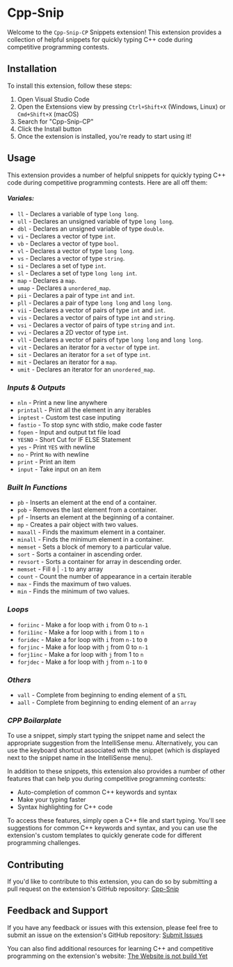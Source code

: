 # **Cpp-Snip**

Welcome to the `Cpp-Snip-CP` Snippets extension! This extension provides a collection of helpful snippets for quickly typing C++ code during competitive programming contests.

## Installation

To install this extension, follow these steps:

1. Open Visual Studio Code
2. Open the Extensions view by pressing `Ctrl+Shift+X` (Windows, Linux) or `Cmd+Shift+X` (macOS)
3. Search for "Cpp-Snip-CP"
4. Click the Install button
5. Once the extension is installed, you're ready to start using it!

## Usage

This extension provides a number of helpful snippets for quickly typing C++ code during competitive programming contests. Here are all off them:
#### ***Variales:***
- `ll`  - Declares a variable of type `long long`.
- `ull`  - Declares an unsigned variable of type `long long`.
- `dbl`  - Declares an unsigned variable of type `double`.
- `vi`  - Declares a vector of type `int`.
- `vb`  - Declares a vector of type `bool`.
- `vl`  - Declares a vector of type `long long`.
- `vs`  - Declares a vector of type `string`.
- `si`  - Declares a set of type `int`.
- `sl`  - Declares a set of type `long long int`.
- `map`  - Declares a `map`.
- `umap`  - Declares a `unordered_map`.
- `pii`  - Declares a pair of type `int` and `int`.
- `pll`  - Declares a pair of type `long long` and `long long`.
- `vii`  - Declares a vector of pairs of type `int` and `int`.
- `vis`  - Declares a vector of pairs of type `int` and `string`.
- `vsi`  - Declares a vector of pairs of type `string` and `int`.
- `vvi`  - Declares a 2D vector of type `int`.
- `vll`  - Declares a vector of pairs of type `long long` and `long long`.
- `vit`  - Declares an iterator for a `vector` of type `int`.
- `sit`  - Declares an iterator for a `set` of type `int`.
- `mit`  - Declares an iterator for a `map`.
- `umit`  - Declares an iterator for an `unordered_map`.

### ***Inputs & Outputs***
- `nln` - Print a new line anywhere
- `printall` - Print all the element in any iterables
- `inptest` - Custom test case inputing
- `fastio` - To stop sync with stdio, make code faster
- `fopen` - Input and output txt file load
- `YESNO` - Short Cut for IF ELSE Statement
- `yes` - Print `YES` with newline
- `no` - Print `No` with newline
- `print` - Print an item
- `input` - Take input on an item

### ***Built In Functions***
- `pb` - Inserts an element at the end of a container.
- `pob` - Removes the last element from a container.
- `pf` - Inserts an element at the beginning of a container.
- `mp` - Creates a pair object with two values.
- `maxall` - Finds the maximum element in a container.
- `minall` - Finds the minimum element in a container.
- `memset` - Sets a block of memory to a particular value.
- `sort` - Sorts a container in ascending order.
- `revsort` - Sorts a container for array in descending order.
- `memset` - Fill `0` | `-1` to any array
- `count` - Count the number of appearance in a certain iterable
- `max` - Finds the maximum of two values.
- `min` - Finds the minimum of two values.

### ***Loops***
- `foriinc`  - Make a for loop with `i` from 0 to `n-1`
- `fori1inc` - Make a for loop with `i` from `1` to `n`
- `foridec`  - Make a for loop with `i` from `n-1` to `0`
- `forjinc`  - Make a for loop with `j` from 0 to `n-1`
- `forj1inc`  - Make a for loop with `j` from 1 to `n`
- `forjdec`  - Make a for loop with `j` from `n-1` to `0`
### ***Others***
- `vall`  - Complete from beginning to ending element of a `STL`
- `aall`  - Complete from beginning to ending element of an `array`

### ***CPP Boilarplate***

To use a snippet, simply start typing the snippet name and select the appropriate suggestion from the IntelliSense menu. Alternatively, you can use the keyboard shortcut associated with the snippet (which is displayed next to the snippet name in the IntelliSense menu).

In addition to these snippets, this extension also provides a number of other features that can help you during competitive programming contests:

- Auto-completion of common C++ keywords and syntax
- Make your typing faster
- Syntax highlighting for C++ code

To access these features, simply open a C++ file and start typing. You'll see suggestions for common C++ keywords and syntax, and you can use the extension's custom templates to quickly generate code for different programming challenges.

## Contributing

If you'd like to contribute to this extension, you can do so by submitting a pull request on the extension's GitHub repository: [Cpp-Snip](https://github.com/Shariar-Hasan/Cpp-Snip)

## Feedback and Support

If you have any feedback or issues with this extension, please feel free to submit an issue on the extension's GitHub repository: [Submit Issues](https://github.com/Shariar-Hasan/Cpp-Snip/issues)

You can also find additional resources for learning C++ and competitive programming on the extension's website: [The Website is not build Yet](https://google.com)
